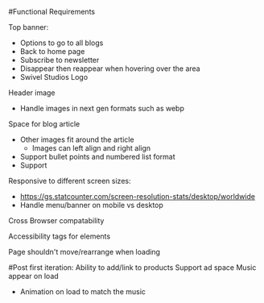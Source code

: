 #Functional Requirements

Top banner:
- Options to go to all blogs
- Back to home page
- Subscribe to newsletter
- Disappear then reappear when hovering over the area
- Swivel Studios Logo

Header image
- Handle images in next gen formats such as webp

Space for blog article
- Other images fit around the article
    - Images can left align and right align
- Support bullet points and numbered list format
- Support 


Responsive to different screen sizes:
- https://gs.statcounter.com/screen-resolution-stats/desktop/worldwide
- Handle menu/banner on mobile vs desktop

Cross Browser compatability

Accessibility tags for elements

Page shouldn't move/rearrange when loading


#Post first iteration:
Ability to add/link to products 
Support ad space
Music appear on load
- Animation on load to match the music